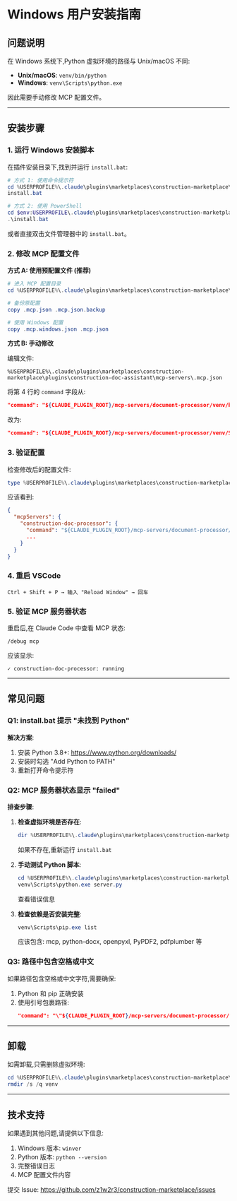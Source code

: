 # Windows 用户安装指南

## 问题说明

在 Windows 系统下,Python 虚拟环境的路径与 Unix/macOS 不同:

- **Unix/macOS**: `venv/bin/python`
- **Windows**: `venv\Scripts\python.exe`

因此需要手动修改 MCP 配置文件。

---

## 安装步骤

### 1. 运行 Windows 安装脚本

在插件安装目录下,找到并运行 `install.bat`:

```powershell
# 方式 1: 使用命令提示符
cd %USERPROFILE%\.claude\plugins\marketplaces\construction-marketplace\plugins\construction-doc-assistant\mcp-servers\document-processor
install.bat

# 方式 2: 使用 PowerShell
cd $env:USERPROFILE\.claude\plugins\marketplaces\construction-marketplace\plugins\construction-doc-assistant\mcp-servers\document-processor
.\install.bat
```

或者直接双击文件管理器中的 `install.bat`。

### 2. 修改 MCP 配置文件

**方式 A: 使用预配置文件 (推荐)**

```powershell
# 进入 MCP 配置目录
cd %USERPROFILE%\.claude\plugins\marketplaces\construction-marketplace\plugins\construction-doc-assistant\mcp-servers

# 备份原配置
copy .mcp.json .mcp.json.backup

# 使用 Windows 配置
copy .mcp.windows.json .mcp.json
```

**方式 B: 手动修改**

编辑文件:
```
%USERPROFILE%\.claude\plugins\marketplaces\construction-marketplace\plugins\construction-doc-assistant\mcp-servers\.mcp.json
```

将第 4 行的 `command` 字段从:
```json
"command": "${CLAUDE_PLUGIN_ROOT}/mcp-servers/document-processor/venv/bin/python",
```

改为:
```json
"command": "${CLAUDE_PLUGIN_ROOT}/mcp-servers/document-processor/venv/Scripts/python.exe",
```

### 3. 验证配置

检查修改后的配置文件:

```powershell
type %USERPROFILE%\.claude\plugins\marketplaces\construction-marketplace\plugins\construction-doc-assistant\mcp-servers\.mcp.json
```

应该看到:
```json
{
  "mcpServers": {
    "construction-doc-processor": {
      "command": "${CLAUDE_PLUGIN_ROOT}/mcp-servers/document-processor/venv/Scripts/python.exe",
      ...
    }
  }
}
```

### 4. 重启 VSCode

```
Ctrl + Shift + P → 输入 "Reload Window" → 回车
```

### 5. 验证 MCP 服务器状态

重启后,在 Claude Code 中查看 MCP 状态:

```
/debug mcp
```

应该显示:
```
✓ construction-doc-processor: running
```

---

## 常见问题

### Q1: install.bat 提示 "未找到 Python"

**解决方案**:
1. 安装 Python 3.8+: https://www.python.org/downloads/
2. 安装时勾选 "Add Python to PATH"
3. 重新打开命令提示符

### Q2: MCP 服务器状态显示 "failed"

**排查步骤**:

1. **检查虚拟环境是否存在**:
   ```powershell
   dir %USERPROFILE%\.claude\plugins\marketplaces\construction-marketplace\plugins\construction-doc-assistant\mcp-servers\document-processor\venv\Scripts\python.exe
   ```

   如果不存在,重新运行 `install.bat`

2. **手动测试 Python 脚本**:
   ```powershell
   cd %USERPROFILE%\.claude\plugins\marketplaces\construction-marketplace\plugins\construction-doc-assistant\mcp-servers\document-processor
   venv\Scripts\python.exe server.py
   ```

   查看错误信息

3. **检查依赖是否安装完整**:
   ```powershell
   venv\Scripts\pip.exe list
   ```

   应该包含: mcp, python-docx, openpyxl, PyPDF2, pdfplumber 等

### Q3: 路径中包含空格或中文

如果路径包含空格或中文字符,需要确保:

1. Python 和 pip 正确安装
2. 使用引号包裹路径:
   ```json
   "command": "\"${CLAUDE_PLUGIN_ROOT}/mcp-servers/document-processor/venv/Scripts/python.exe\""
   ```

---

## 卸载

如需卸载,只需删除虚拟环境:

```powershell
cd %USERPROFILE%\.claude\plugins\marketplaces\construction-marketplace\plugins\construction-doc-assistant\mcp-servers\document-processor
rmdir /s /q venv
```

---

## 技术支持

如果遇到其他问题,请提供以下信息:

1. Windows 版本: `winver`
2. Python 版本: `python --version`
3. 完整错误日志
4. MCP 配置文件内容

提交 Issue: https://github.com/z1w2r3/construction-marketplace/issues
